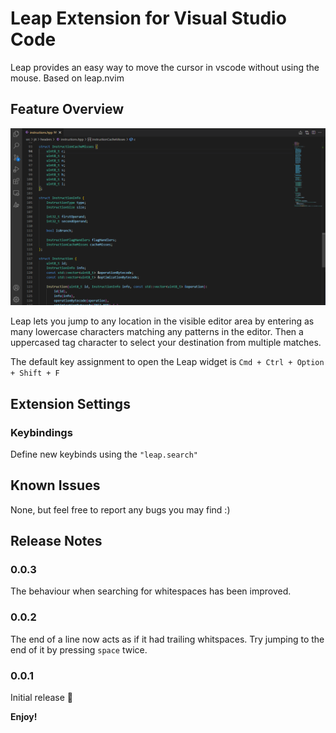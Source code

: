 # Leap Extension for Visual Studio Code 

Leap provides an easy way to move the cursor in vscode without using the mouse. Based on leap.nvim

## Feature Overview

![showcase](./media/showcase.gif?raw=true)

Leap lets you jump to any location in the visible editor area by entering as many lowercase characters matching any patterns in the editor. Then a uppercased tag character to select your destination from multiple matches.

The default key assignment to open the Leap widget is `Cmd + Ctrl + Option + Shift + F` 

## Extension Settings

### Keybindings

Define new keybinds using the `"leap.search"`


## Known Issues

None, but feel free to report any bugs you may find :)

## Release Notes

### 0.0.3

The behaviour when searching for whitespaces has been improved.

### 0.0.2

The end of a line now acts as if it had trailing whitspaces. Try jumping to the end of it by pressing `space` twice.

### 0.0.1

Initial release 🎉

**Enjoy!**
